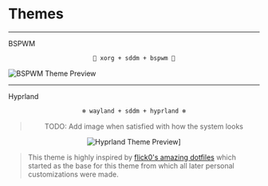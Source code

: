# Themes

<hr>

BSPWM
<div align="center">

```ocaml
🎨 xorg + sddm + bspwm 🎨
```

</div>

![BSPWM Theme Preview](https://github.com/zakuciael/dotfiles/assets/42724181/df092700-a62a-4503-aa69-57ed8b35faea)

<hr>

Hyprland
<div align="center">

```ocaml
❄️ wayland + sddm + hyprland ❄️
```

> TODO: Add image when satisfied with how the system looks

![Hyprland Theme Preview](https://github.com/flick0/dotfiles/blob/aurora/assets/fetch.png?raw=true)]

</div>

> This theme is highly inspired by [flick0's amazing dotfiles](https://github.com/flick0/dotfiles) which started as the base for this theme from which all later personal customizations were made.

